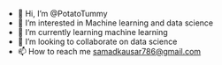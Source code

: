 - 👋 Hi, I’m @PotatoTummy
- 👀 I’m interested in Machine learning and data science
- 🌱 I’m currently learning machine learning
- 💞️ I’m looking to collaborate on data science
- 📫 How to reach me samadkausar786@gmail.com

<!---
PotatoTummy/PotatoTummy is a ✨ special ✨ repository because its `README.md` (this file) appears on your GitHub profile.
You can click the Preview link to take a look at your changes.
--->
